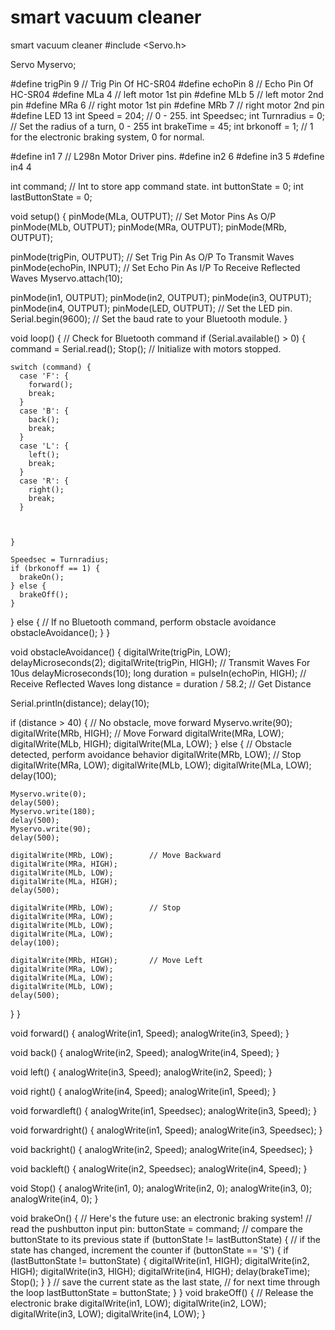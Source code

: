 # smart vacuum cleaner
 smart vacuum cleaner
#include <Servo.h>

Servo Myservo;

#define trigPin 9           // Trig Pin Of HC-SR04
#define echoPin 8           // Echo Pin Of HC-SR04
#define MLa 4               // left motor 1st pin
#define MLb 5               // left motor 2nd pin
#define MRa 6               // right motor 1st pin
#define MRb 7               // right motor 2nd pin
#define LED 13
int Speed = 204;            // 0 - 255.
int Speedsec;
int Turnradius = 0;          // Set the radius of a turn, 0 - 255
int brakeTime = 45;
int brkonoff = 1;           // 1 for the electronic braking system, 0 for normal.

#define in1 7                // L298n Motor Driver pins.
#define in2 6
#define in3 5
#define in4 4

int command;                // Int to store app command state.
int buttonState = 0;
int lastButtonState = 0;

void setup() {
  pinMode(MLa, OUTPUT);       // Set Motor Pins As O/P
  pinMode(MLb, OUTPUT);
  pinMode(MRa, OUTPUT);
  pinMode(MRb, OUTPUT);

  pinMode(trigPin, OUTPUT);   // Set Trig Pin As O/P To Transmit Waves
  pinMode(echoPin, INPUT);    // Set Echo Pin As I/P To Receive Reflected Waves
  Myservo.attach(10);

  pinMode(in1, OUTPUT);
  pinMode(in2, OUTPUT);
  pinMode(in3, OUTPUT);
  pinMode(in4, OUTPUT);
  pinMode(LED, OUTPUT);        // Set the LED pin.
  Serial.begin(9600);         // Set the baud rate to your Bluetooth module.
}

void loop() {
  // Check for Bluetooth command
  if (Serial.available() > 0) {
    command = Serial.read();
    Stop(); // Initialize with motors stopped.

    switch (command) {
      case 'F': {
        forward();
        break;
      }
      case 'B': {
        back();
        break;
      }
      case 'L': {
        left();
        break;
      }
      case 'R': {
        right();
        break;
      }
     
      
      
    }

    Speedsec = Turnradius;
    if (brkonoff == 1) {
      brakeOn();
    } else {
      brakeOff();
    }
  } else {
    // If no Bluetooth command, perform obstacle avoidance
    obstacleAvoidance();
  }
}

void obstacleAvoidance() {
  digitalWrite(trigPin, LOW);
  delayMicroseconds(2);
  digitalWrite(trigPin, HIGH);    // Transmit Waves For 10us
  delayMicroseconds(10);
  long duration = pulseIn(echoPin, HIGH); // Receive Reflected Waves
  long distance = duration / 58.2;       // Get Distance

  Serial.println(distance);
  delay(10);

  if (distance > 40) {
    // No obstacle, move forward
    Myservo.write(90);
    digitalWrite(MRb, HIGH);       // Move Forward
    digitalWrite(MRa, LOW);
    digitalWrite(MLb, HIGH);
    digitalWrite(MLa, LOW);
  } else {
    // Obstacle detected, perform avoidance behavior
    digitalWrite(MRb, LOW);        // Stop
    digitalWrite(MRa, LOW);
    digitalWrite(MLb, LOW);
    digitalWrite(MLa, LOW);
    delay(100);

    Myservo.write(0);
    delay(500);
    Myservo.write(180);
    delay(500);
    Myservo.write(90);
    delay(500);

    digitalWrite(MRb, LOW);        // Move Backward
    digitalWrite(MRa, HIGH);
    digitalWrite(MLb, LOW);
    digitalWrite(MLa, HIGH);
    delay(500);

    digitalWrite(MRb, LOW);        // Stop
    digitalWrite(MRa, LOW);
    digitalWrite(MLb, LOW);
    digitalWrite(MLa, LOW);
    delay(100);

    digitalWrite(MRb, HIGH);       // Move Left
    digitalWrite(MRa, LOW);
    digitalWrite(MLa, LOW);
    digitalWrite(MLb, LOW);
    delay(500);
  }
}

void forward() {
  analogWrite(in1, Speed);
  analogWrite(in3, Speed);
}

void back() {
  analogWrite(in2, Speed);
  analogWrite(in4, Speed);
}

void left() {
  analogWrite(in3, Speed);
  analogWrite(in2, Speed);
}

void right() {
  analogWrite(in4, Speed);
  analogWrite(in1, Speed);
}

void forwardleft() {
  analogWrite(in1, Speedsec);
  analogWrite(in3, Speed);
}

void forwardright() {
  analogWrite(in1, Speed);
  analogWrite(in3, Speedsec);
}

void backright() {
  analogWrite(in2, Speed);
  analogWrite(in4, Speedsec);
}

void backleft() {
  analogWrite(in2, Speedsec);
  analogWrite(in4, Speed);
}

void Stop() {
  analogWrite(in1, 0);
  analogWrite(in2, 0);
  analogWrite(in3, 0);
  analogWrite(in4, 0);
}

void brakeOn() {
  // Here's the future use: an electronic braking system!
  // read the pushbutton input pin:
  buttonState = command;
  // compare the buttonState to its previous state
  if (buttonState != lastButtonState) {
    // if the state has changed, increment the counter
    if (buttonState == 'S') {
      if (lastButtonState != buttonState) {
        digitalWrite(in1, HIGH);
        digitalWrite(in2, HIGH);
        digitalWrite(in3, HIGH);
        digitalWrite(in4, HIGH);
        delay(brakeTime);
        Stop();
      }
    }
    // save the current state as the last state,
    // for next time through the loop
    lastButtonState = buttonState;
  }
}
void brakeOff() {
  // Release the electronic brake
  digitalWrite(in1, LOW);
  digitalWrite(in2, LOW);
  digitalWrite(in3, LOW);
  digitalWrite(in4, LOW);
}
